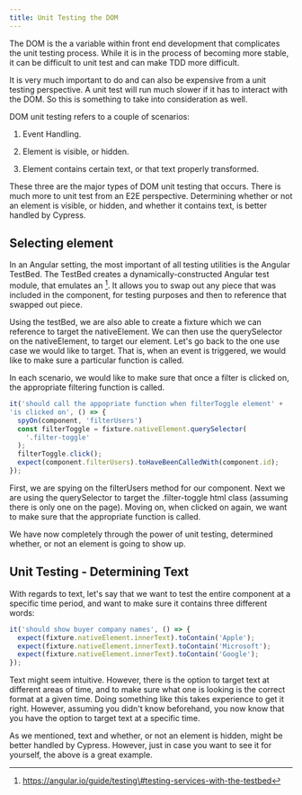```yaml
---
title: Unit Testing the DOM
---
```


The DOM is the a variable within front end development that complicates
the unit testing process. While it is in the process of becoming more
stable, it can be difficult to unit test and can make TDD more
difficult.

It is very much important to do and can also be expensive from a unit
testing perspective. A unit test will run much slower if it has to
interact with the DOM. So this is something to take into consideration
as well.

DOM unit testing refers to a couple of scenarios:

1.  Event Handling.

2.  Element is visible, or hidden.

3.  Element contains certain text, or that text properly transformed.

These three are the major types of DOM unit testing that occurs. There
is much more to unit test from an E2E perspective. Determining whether
or not an element is visible, or hidden, and whether it contains text,
is better handled by Cypress.

 Selecting element 
------------------

In an Angular setting, the most important of all testing utilities is
the Angular TestBed. The TestBed creates a dynamically-constructed
Angular test module, that emulates an [^1]. It allows you to swap out
any piece that was included in the component, for testing purposes and
then to reference that swapped out piece.

Using the testBed, we are also able to create a fixture which we can
reference to target the nativeElement. We can then use the querySelector
on the nativeElement, to target our element. Let's go back to the one
use case we would like to target. That is, when an event is triggered,
we would like to make sure a particular function is called.

In each scenario, we would like to make sure that once a filter is
clicked on, the appropriate filtering function is called.

```typescript
it('should call the appopriate function when filterToggle element' +
'is clicked on', () => {
  spyOn(component, 'filterUsers')
  const filterToggle = fixture.nativeElement.querySelector(
    '.filter-toggle'
  );
  filterToggle.click();
  expect(component.filterUsers).toHaveBeenCalledWith(component.id);
});
```

First, we are spying on the filterUsers method for our component. Next
we are using the querySelector to target the .filter-toggle html class
(assuming there is only one on the page). Moving on, when clicked on
again, we want to make sure that the appropriate function is called.

We have now completely through the power of unit testing, determined
whether, or not an element is going to show up.

 Unit Testing - Determining Text 
--------------------------------

With regards to text, let's say that we want to test the entire
component at a specific time period, and want to make sure it contains
three different words:

```typescript
it('should show buyer company names', () => {
  expect(fixture.nativeElement.innerText).toContain('Apple');
  expect(fixture.nativeElement.innerText).toContain('Microsoft');
  expect(fixture.nativeElement.innerText).toContain('Google');
});
```

Text might seem intuitive. However, there is the option to target text
at different areas of time, and to make sure what one is looking is the
correct format at a given time. Doing something like this takes
experience to get it right. However, assuming you didn't know
beforehand, you now know that you have the option to target text at a
specific time.

As we mentioned, text and whether, or not an element is hidden, might be
better handled by Cypress. However, just in case you want to see it for
yourself, the above is a great example.

[^1]: https://angular.io/guide/testing\#testing-services-with-the-testbed
